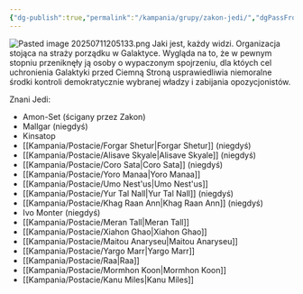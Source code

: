 ```yaml
---
{"dg-publish":true,"permalink":"/kampania/grupy/zakon-jedi/","dgPassFrontmatter":true}
---
```


![Pasted image 20250711205133.png](/img/user/6%20Obrazy/Pasted%20image%2020250711205133.png)
Jaki jest, każdy widzi. Organizacja stojąca na straży porządku w Galaktyce. Wygląda na to, że w pewnym stopniu przeniknęły ją osoby o wypaczonym spojrzeniu, dla któych cel uchronienia Galaktyki przed Ciemną Stroną usprawiedliwia niemoralne środki kontroli demokratycznie wybranej władzy i zabijania opozycjonistów.

Znani Jedi:
- Amon-Set (ścigany przez Zakon)
- Mallgar (niegdyś)
- Kinsatop
- [[Kampania/Postacie/Forgar Shetur\|Forgar Shetur]] (niegdyś)
- [[Kampania/Postacie/Alisave Skyale\|Alisave Skyale]] (niegdyś)
- [[Kampania/Postacie/Coro Sata\|Coro Sata]] (niegdyś)
- [[Kampania/Postacie/Yoro Manaa\|Yoro Manaa]]
- [[Kampania/Postacie/Umo Nest'us\|Umo Nest'us]]
- [[Kampania/Postacie/Yur Tal Nall\|Yur Tal Nall]] (niegdyś)
- [[Kampania/Postacie/Khag Raan Ann\|Khag Raan Ann]] (niegdyś)
- Ivo Monter (niegdyś)
- [[Kampania/Postacie/Meran Tall\|Meran Tall]]
- [[Kampania/Postacie/Xiahon Ghao\|Xiahon Ghao]]
- [[Kampania/Postacie/Maitou Anaryseu\|Maitou Anaryseu]]
- [[Kampania/Postacie/Yargo Marr\|Yargo Marr]]
- [[Kampania/Postacie/Raa\|Raa]]
- [[Kampania/Postacie/Mormhon Koon\|Mormhon Koon]]
- [[Kampania/Postacie/Kanu Miles\|Kanu Miles]]